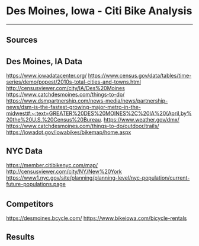 # Des Moines, Iowa - Citi Bike Analysis
---  

###
Sources
---  
######

[](https://public.tableau.com/profile/b.bb#!/)

###### 

Des Moines, IA Data
---
https://www.iowadatacenter.org/ 
https://www.census.gov/data/tables/time-series/demo/popest/2010s-total-cities-and-towns.html 
http://censusviewer.com/city/IA/Des%20Moines 
https://www.catchdesmoines.com/things-to-do/
https://www.dsmpartnership.com/news-media/news/partnership-news/dsm-is-the-fastest-growing-major-metro-in-the-midwest#:~:text=GREATER%20DES%20MOINES%2C%20IA%20(April,by%20the%20U.S.%20Census%20Bureau.
https://www.weather.gov/dmx/
https://www.catchdesmoines.com/things-to-do/outdoor/trails/
https://iowadot.gov/iowabikes/bikemap/home.aspx

NYC Data
---
https://member.citibikenyc.com/map/
http://censusviewer.com/city/NY/New%20York
https://www1.nyc.gov/site/planning/planning-level/nyc-population/current-future-populations.page

######
Competitors
--- 

https://desmoines.bcycle.com/
https://www.bikeiowa.com/bicycle-rentals


Results
---

